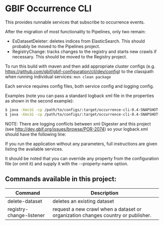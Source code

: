 # GBIF Occurrence CLI

This provides runnable services that subscribe to occurrence events.

After the migration of most functionality to Pipelines, only two remain:

* EsDatasetDeleter: deletes indices from ElasticSearch.  This should probably be moved to the Pipelines project.
* RegistryChange: tracks changes to the registry and starts new crawls if necessary.  This should be moved to the Registry project.

To run this build with maven and then add appropriate cluster configs (e.g. https://github.com/gbif/gbif-configuration/cli/dev/config) to the classpath when running individual services:
````mvn clean package````

Each service requires config files, both service config and logging config.

Examples (note you can pass a standard logback xml file in the properties as shown in the second example):

```bash
$ java -Xmx1G -cp /path/to/configs/:target/occurrence-cli-0.4-SNAPSHOT-jar-with-dependencies.jar update-occurrence-index --conf example-conf/indexing_run.yaml
$ java -Xmx1G -cp /path/to/configs/:target/occurrence-cli-0.4-SNAPSHOT-jar-with-dependencies.jar update-occurrence-index --conf example-conf/indexing_run.yaml --log-config indexing_logback.xml
```

NOTE: There are logging conflicts between xml Digester and this project (see http://dev.gbif.org/issues/browse/POR-2074) so your logback.xml should have the following line:

  <logger name="org.apache.commons.digester" level="ERROR"/>

If you run the application without any parameters, full instructions are given listing the available services.

It should be noted that you can override any property from the configuration file (or omit it) and supply it with the --property-name option.

## Commands available in this project:

Command | Description
--- | ---
delete-dataset | deletes an existing dataset
registry-change-listener | request a new crawl when a dataset or organization changes country or publisher.
